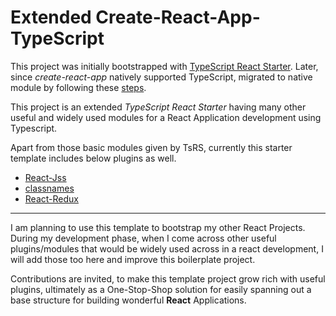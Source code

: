 <h1>Extended Create-React-App-TypeScript</h1>

This project was initially bootstrapped with [TypeScript React Starter](https://github.com/Microsoft/TypeScript-React-Starter). Later, since _create-react-app_ natively supported TypeScript, migrated to native module by following these [steps](https://vincenttunru.com/migrate-create-react-app-typescript-to-create-react-app/).

This project is an extended _TypeScript React Starter_ having many other useful and widely used modules for a React Application development using Typescript.

Apart from those basic modules given by TsRS, currently this starter template includes below plugins as well.

- [React-Jss](https://github.com/cssinjs/react-jss)
- [classnames](https://github.com/JedWatson/classnames)
- [React-Redux](https://github.com/reduxjs/react-redux)

<hr />

I am planning to use this template to bootstrap my other React Projects. During my development phase, when I come across other useful plugins/modules that would be widely used across in a react development, I will add those too here and improve this boilerplate project.

Contributions are invited, to make this template project grow rich with useful plugins, ultimately as a One-Stop-Shop solution for easily spanning out a base structure for building wonderful **React** Applications.
